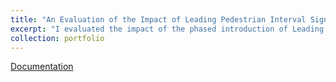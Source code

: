 ```yaml
---
title: "An Evaluation of the Impact of Leading Pedestrian Interval Signals in NYC"
excerpt: "I evaluated the impact of the phased introduction of Leading Pedestrian Interval Signals (LPIs) on collision and injury outcomes at 12,987 signalized traffic intersections in New York City over the course of 25 quarters from 2012 to 2018.<br/><img src='/images/500x300.png'>"
collection: portfolio
---
```


[Documentation](https://jeremysze.github.io/LPIS/)

